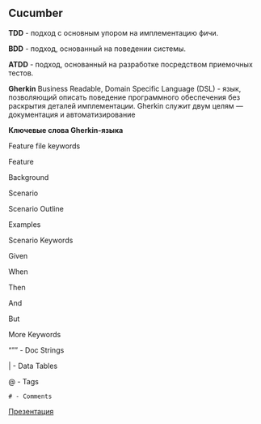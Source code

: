 ## Cucumber

**TDD** - подход с основным упором на имплементацию фичи.

**BDD** - подход, основанный на поведении системы.

**ATDD** - подход, основанный на разработке посредством приемочных тестов.

**Gherkin**
Business Readable, Domain Specific Language (DSL) - язык, позволяющий описать поведение программного обеспечения без раскрытия деталей имплементации. Gherkin служит двум целям — документация и автоматизирование

**Ключевые слова Gherkin-языка**

Feature file keywords

Feature

Background

Scenario

Scenario Outline

Examples

Scenario Keywords

Given

When

Then

And

But

More Keywords

“”” - Doc Strings

| - Data Tables

@ - Tags

`# - Comments`

[Презентация](https://docs.google.com/presentation/d/1Mf6uIdjQJRRPtp8azC6oDh3pu2kcPDK4/edit?usp=sharing&ouid=116447005932578256378&rtpof=true&sd=true)


